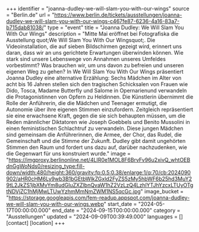 +++
identifier = "joanna-dudley-we-will-slam-you-with-our-wings"
source = "Berlin.de"
url = "https://www.berlin.de/tickets/ausstellungen/joanna-dudley-we-will-slam-you-with-our-wings-c467fe87-6236-4a16-83a7-b715dab81038/"
type = "event"
title = "Joanna Dudley: We Will Slam You With Our Wings"
description = "Mitte Mai eröffnet bei Fotografiska die Ausstellung quot;We Will Slam You With Our Wingsquot;. Die Videoinstallation, die auf sieben Bildschirmen gezeigt wird, erinnert uns daran, dass wir an uns gerichtete Erwartungen überwinden können.
Wie stark sind unsere Lebenswege von Annahmen unseres Umfeldes vorbestimmt? Was brauchen wir, um uns davon zu befreien und unseren eigenen Weg zu gehen? In We Will Slam You With Our Wings präsentiert Joanna Dudley eine alternative Erzählung: Sechs Mädchen im Alter von acht bis 16 Jahren stellen sich den tragischen Schicksalen von Frauen wie Dido, Tosca, Madame Butterfly und Salome in Opernarienund verwandeln die Protagonistinnen von Opfern zu Heldinnen.
Die Künstlerin übernimmt die Rolle der Anführerin, die die Mädchen und Teenager ermutigt, die Autonomie über ihre eigenen Stimmen einzufordern. Zeitgleich repräsentiert sie eine erwachsene Kraft, gegen die sie sich behaupten müssen, um die Reden männlicher Diktatoren wie Joseph Goebbels und Benito Mussolini in einen feministischen Schlachtruf zu verwandeln.
Diese jungen Mädchen sind gemeinsam die Anführerinnen, die Armee, der Chor, das Rudel, die Gemeinschaft und die Stimme der Zukunft. Dudley gibt damit ungehörten Stimmen den Raum und fordert uns dazu auf, darüber nachzudenken, wie die Gegenwart für uns konstruiert wurde."
image = "https://imgproxy.berlinonline.net/4LIR0e1MOL8F6BrvFv96u2xivQ_whtOEBdnGgWoNds0/resizing_type:fill-down/width:480/height:360/gravity:fp:0.5:0.38/enlarge:1/q:70/cb:2024090902/aHR0cHM6Ly9wb3B1bGEtbWlkZGxld2FyZS5zMy5hbWF6b25hd3MuY29tL2JkZS1jbXMvYm8udGIuZXZlbnQvaW1hZ2VzLzQ4LzhlYTJhYzcxLTUyOTgtNDVjZC1hMjMwLTUwYzhmMmNmZWM1NS5qcGc.jpg"
image_bucket = "https://storage.googleapis.com/fem-readup.appspot.com/joanna-dudley-we-will-slam-you-with-our-wings.webp"
start_date = "2024-05-17T00:00:00.000"
end_date = "2024-09-15T00:00:00.000"
category = "Ausstellungen"
updated = "2024-09-09T00:39:49.000"
languages = []
[contact]
[location]
+++